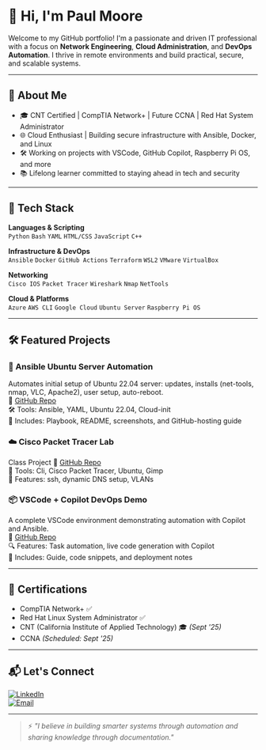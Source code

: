 # 👋 Hi, I'm Paul Moore

Welcome to my GitHub portfolio! I'm a passionate and driven IT professional with a focus on **Network Engineering**, **Cloud Administration**, and **DevOps Automation**. I thrive in remote environments and build practical, secure, and scalable systems.

---

## 🚀 About Me

- 🎓 CNT Certified | CompTIA Network+ | Future CCNA | Red Hat System Administrator 
- 🌐 Cloud Enthusiast | Building secure infrastructure with Ansible, Docker, and Linux
- 🛠️ Working on projects with VSCode, GitHub Copilot, Raspberry Pi OS, and more
- 📚 Lifelong learner committed to staying ahead in tech and security

---

## 🧰 Tech Stack

**Languages & Scripting**  
`Python` `Bash` `YAML` `HTML/CSS` `JavaScript` `C++`

**Infrastructure & DevOps**  
`Ansible` `Docker` `GitHub Actions` `Terraform` `WSL2` `VMware` `VirtualBox`

**Networking**  
`Cisco IOS` `Packet Tracer` `Wireshark` `Nmap` `NetTools`

**Cloud & Platforms**  
`Azure` `AWS CLI` `Google Cloud` `Ubuntu Server` `Raspberry Pi OS`

---

## 🛠️ Featured Projects

### 🔧 Ansible Ubuntu Server Automation
Automates initial setup of Ubuntu 22.04 server: updates, installs (net-tools, nmap, VLC, Apache2), user setup, auto-reboot.  
🔗 [GitHub Repo](https://github.com/paulmmoore3416/ansible-initial-server-setup)  
🛠️ Tools: Ansible, YAML, Ubuntu 22.04, Cloud-init  
📄 Includes: Playbook, README, screenshots, and GitHub-hosting guide

### ☁️ Cisco Packet Tracer Lab
Class Project
🔗 [GitHub Repo](https://github.com/paulmmoore3416/CiscoPacketTracerlab)  
🔌 Tools: Cli, Cisco Packet Tracer, Ubuntu, Gimp  
📸 Features: ssh, dynamic DNS setup, VLANs

### 📦 VSCode + Copilot DevOps Demo
A complete VSCode environment demonstrating automation with Copilot and Ansible.  
🔗 [GitHub Repo](https://github.com/paulmmoore3416/vscode-copilot-ansible)  
🔍 Features: Task automation, live code generation with Copilot  
📘 Includes: Guide, code snippets, and deployment notes

---

## 🧠 Certifications

- CompTIA Network+ ✅
- Red Hat Linux System Administrator ✅
- CNT (California Institute of Applied Technology) 🎓 *(Sept '25)*
- CCNA *(Scheduled: Sept '25)*

---

## 📬 Let's Connect

[![LinkedIn](https://img.shields.io/badge/LinkedIn-blue?logo=linkedin&style=for-the-badge)](https://www.linkedin.com/in/paulmoore3416)  
[![Email](https://img.shields.io/badge/Email-Me-red?logo=gmail&style=for-the-badge)](mailto:yourname@example.com)

---

> ⚡ *"I believe in building smarter systems through automation and sharing knowledge through documentation."*
